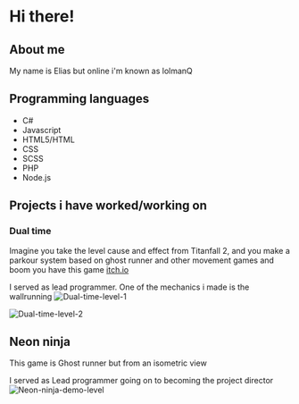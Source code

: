# Hi there!
## About me

My name is Elias but online i'm known as lolmanQ

## Programming languages

 - C#
 - Javascript
 - HTML5/HTML
 - CSS
 - SCSS
 - PHP
 - Node.js

## Projects i have worked/working on

### Dual time
Imagine you take the level cause and effect from Titanfall 2, and you make a parkour system based on ghost runner and other movement games and boom you have this game
[itch.io](https://lolmanq.itch.io/dual-time)

I served as lead programmer. One of the mechanics i made is the wallrunning
![Dual-time-level-1](https://user-images.githubusercontent.com/32110106/135497293-2a837dc6-bbdd-4809-83f3-adac53df0116.gif)

![Dual-time-level-2](https://user-images.githubusercontent.com/32110106/135497035-99d6dd43-9439-4f0c-ab61-cc52d508d612.gif)

## Neon ninja
This game is Ghost runner but from an isometric view

I served as Lead programmer going on to becoming the project director
![Neon-ninja-demo-level](https://user-images.githubusercontent.com/32110106/135501553-4b5989e0-b6f2-4270-bcc3-f09d15011177.gif)

<!--
**lolmanQ/lolmanQ** is a ✨ _special_ ✨ repository because its `README.md` (this file) appears on your GitHub profile.

Here are some ideas to get you started:

- 🔭 I’m currently working on ...
- 🌱 I’m currently learning ...
- 👯 I’m looking to collaborate on ...
- 🤔 I’m looking for help with ...
- 💬 Ask me about ...
- 📫 How to reach me: ...
- 😄 Pronouns: ...
- ⚡ Fun fact: ...
-->
